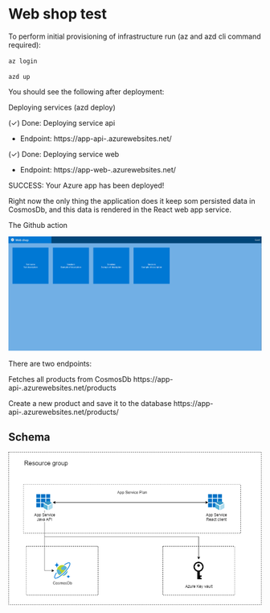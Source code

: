 # Web shop test

To perform initial provisioning of infrastructure run (az and azd cli command required):


`az login`

`azd up`

You should see the following after deployment:

Deploying services (azd deploy)

(✓) Done: Deploying service api
- Endpoint: https://app-api-<ident>.azurewebsites.net/

(✓) Done: Deploying service web
- Endpoint: https://app-web-<ident>.azurewebsites.net/

SUCCESS: Your Azure app has been deployed!

Right now the only thing the application does it keep som persisted data in CosmosDb, and this data is rendered in the
React web app service.

The Github action 

![img.png](img.png)

There are two endpoints:

Fetches all products from CosmosDb
https://app-api-<ident>.azurewebsites.net/products

Create a new product and save it to the database
https://app-api-<ident>.azurewebsites.net/products/<product id>

## Schema

![img_1.png](img_1.png)
